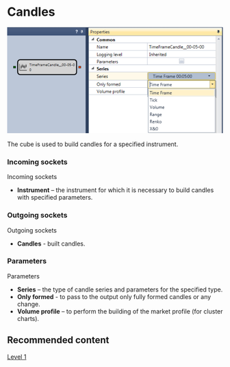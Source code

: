 # Candles

![Designer Candles 00](../images/Designer_Candles_00.png)

The cube is used to build candles for a specified instrument. 

### Incoming sockets

Incoming sockets

- **Instrument** – the instrument for which it is necessary to build candles with specified parameters.

### Outgoing sockets

Outgoing sockets

- **Candles** \- built candles.

### Parameters

Parameters

- **Series** – the type of candle series and parameters for the specified type.
- **Only formed** \- to pass to the output only fully formed candles or any change.
- **Volume profile** – to perform the building of the market profile (for cluster charts).

## Recommended content

[Level 1](Designer_Level_1.md)
